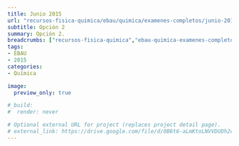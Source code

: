 ```yaml
---
title: Junio 2015
url: "recursos-fisica-quimica/ebau/quimica/examenes-completos/junio-2015-2"
subtitle: Opción 2
summary: Opción 2.
breadcrumbs: ["recursos-fisica-quimica","ebau-quimica-examenes-completos"]
tags:
- EBAU
- 2015
categories:
- Química

image:
  preview_only: true

#_build:
#  render: never

# Optional external URL for project (replaces project detail page).
# external_link: https://drive.google.com/file/d/0B6t6-aLmKtoLNVVDUDh2c21IWEk/view
---
```


<!-- <iframe src="https://drive.google.com/file/d/0B6t6-aLmKtoLNVVDUDh2c21IWEk/preview" style="width: 100vw; height: 500px; position: relative; left: 50%; right: 50%; margin-left: -50vw; margin-right: -50vw;" frameborder="0"></iframe> -->

<div id="adobe-dc-view" style="width: 100vw; position: relative; left: 50%; right: 50%; margin-left: -50vw; margin-right: -50vw;"></div>
<script src="https://documentcloud.adobe.com/view-sdk/main.js"></script>
<script type="text/javascript">
	document.addEventListener("adobe_dc_view_sdk.ready", function(){ 
		var adobeDCView = new AdobeDC.View({clientId: "5b6be996ab824b0e8113830d11740fa3", divId: "adobe-dc-view"});
		adobeDCView.previewFile({
			content:{location: {url: "https://fisiquimicamente.com/recursos-fisica-quimica/ebau/quimica/examenes-completos/junio-2015-2/junio-2015-2-EBAU-Quimica.pdf"}},
			metaData:{fileName: "junio-2015-2-EBAU-Quimica.pdf"}
		}, {embedMode: "IN_LINE"});
	});
</script>